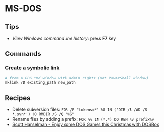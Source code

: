 # MS-DOS

## Tips

* _View Windows command line history_: press **F7** key

## Commands

### Create a symbolic link

```bash
# from a DOS cmd window with admin rights (not PowerShell window)
mklink /D existing_path new_path
```

## Recipes

- Delete subversion files: `FOR /F "tokens=*" %G IN ('DIR /B /AD /S *.svn*') DO RMDIR /S /Q "%G"`
- Rename files by adding a prefix: `FOR %v IN (*.*) DO REN %v prefix%v`
- [Scott Hanselman - Enjoy some DOS Games this Christmas with DOSBox](https://www.hanselman.com/blog/EnjoySomeDOSGamesThisChristmasWithDOSBox.aspx)
